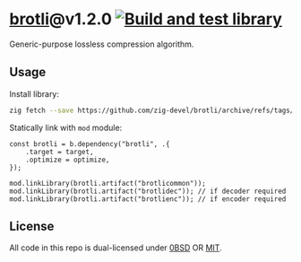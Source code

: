# [brotli](https://github.com/google/brotli)@v1.2.0 [![Build and test library](https://github.com/zig-devel/brotli/actions/workflows/library.yml/badge.svg)](https://github.com/zig-devel/brotli/actions/workflows/library.yml)

Generic-purpose lossless compression algorithm.

## Usage

Install library:

```sh
zig fetch --save https://github.com/zig-devel/brotli/archive/refs/tags/1.2.0-0.tar.gz
```

Statically link with `mod` module:

```zig
const brotli = b.dependency("brotli", .{
    .target = target,
    .optimize = optimize,
});

mod.linkLibrary(brotli.artifact("brotlicommon"));
mod.linkLibrary(brotli.artifact("brotlidec")); // if decoder required
mod.linkLibrary(brotli.artifact("brotlienc")); // if encoder required
```

## License

All code in this repo is dual-licensed under [0BSD](./LICENSES/0BSD.txt) OR [MIT](./LICENSES/MIT.txt).
